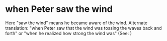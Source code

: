 
# when Peter saw the wind
Here "saw the wind" means he became aware of the wind. Alternate translation: "when Peter saw that the wind was tossing the waves back and forth" or "when he realized how strong the wind was" (See: )